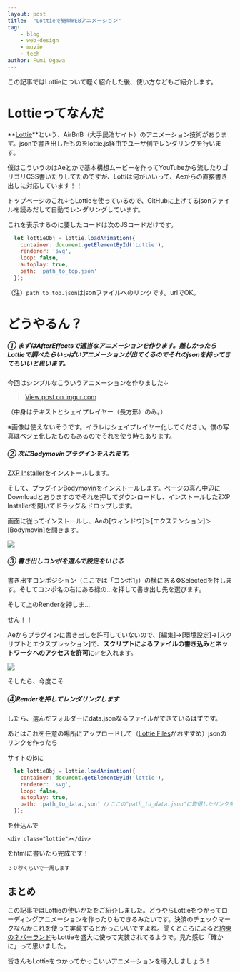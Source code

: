 ```yaml
---
layout: post
title:  "Lottieで簡単WEBアニメーション"
tag:
    - blog
    - web-design
    - movie
    - tech
author: Fumi Ogawa
---
```


この記事ではLottieについて軽く紹介した後、使い方などもご紹介します。

# Lottieってなんだ

**[Lottie]('https://airbnb.design/lottie/')**という、AirBnB（大手民泊サイト）のアニメーション技術があります。jsonで書き出したものをlottie.js経由でユーザ側でレンダリングを行います。

僕はこういうのはAeとかで基本構想ムービーを作ってYouTubeから流したりゴリゴリCSS書いたりしてたのですが、Lottiは何がいいって、Aeからの直接書き出しに対応しています！！

トップページのこれ↓もLottieを使っているので、GitHubに上げてるjsonファイルを読みだして自動でレンダリングしています。
<div id="Lottie"></div>

これを表示するのに要したコードは次のJSコードだけです。

```js
  let lottieObj = lottie.loadAnimation({
    container: document.getElementById('Lottie'), 
    renderer: 'svg',
    loop: false,
    autoplay: true,
    path: 'path_to_top.json'
  });
```
（注）```path_to_top.json```はjsonファイルへのリンクです。urlでOK。

# どうやるん？
##### ① まずはAfterEffectsで適当なアニメーションを作ります。難しかったらLottieで調べたらいっぱいアニメーションが出てくるのでそれのjsonを持ってきてもいいと思います。

今回はシンプルなこういうアニメーションを作りました↓
<blockquote class="imgur-embed-pub" lang="en" data-id="BWpaND2"><a href="https://imgur.com/BWpaND2">View post on imgur.com</a></blockquote><script async src="//s.imgur.com/min/embed.js" charset="utf-8"></script>
（中身はテキストとシェイプレイヤー（長方形）のみ。）

※画像は使えないそうです。イラレはシェイプレイヤー化してください。僕の写真はベジェ化したものもあるのでそれを使う時もあります。

##### ② 次にBodymovinプラグインを入れます。

[ZXP Installer](https://aescripts.com/learn/zxp-installer/)をインストールします。

そして、プラグイン[Bodymovin](https://github.com/airbnb/lottie-web/blob/master/build/extension/bodymovin.zxp)をインストールします。ページの真ん中辺にDownloadとありますのでそれを押してダウンロードし、インストールしたZXP Installerを開いてドラッグ＆ドロップします。

画面に従ってインストールし、Aeの[ウィンドウ]＞[エクステンション]＞[Bodymovin]を開きます。

<img src="{{ '/assets/img/blog/lottie1/lottie1.png' | relative_url }}">

##### ③ 書き出しコンポを選んで設定をいじる

書き出すコンポジション（ここでは「コンポ1」）の横にある⚙Selectedを押します。そしてコンポ名の右にある緑の...を押して書き出し先を選びます。

そして上のRenderを押しま...

<p class="h1 serif">せん！！</p>

<div class="space"></div>

Aeからプラグインに書き出しを許可していないので、[編集]→[環境設定]→[スクリプトとエクスプレッション]で、**スクリプトによるファイルの書き込みとネットワークへのアクセスを許可**に✅を入れます。

<img src="{{ '/assets/img/blog/lottie1/lottie2.png' | relative_url }}">

そしたら、今度こそ

##### ④Renderを押してレンダリングします

したら、選んだフォルダーにdata.jsonなるファイルができているはずです。

あとはこれを任意の場所にアップロードして（[Lottie Files](https://lottiefiles.com/preview)がおすすめ）jsonのリンクを作ったら

サイトのjsに
```js
  let lottieObj = lottie.loadAnimation({
    container: document.getElementById('lottie'), 
    renderer: 'svg',
    loop: false,
    autoplay: true,
    path: 'path_to_data.json' //ここの"path_to_data.json"に取得したリンクを張る
  });
```
を仕込んで

```
<div class="lottie"></div>
```
をhtmlに書いたら完成です！

<div id="welcome" class="lottie-inpage"></div>
<small>３０秒くらいで一周します</small>

## まとめ
この記事ではLottieの使いかたをご紹介しました。どうやらLottieをつかってローディングアニメーションを作ったりもできるみたいです。決済のチェックマークなんかこれを使って実装するとかっこいいですよね。聞くところによると[約束のネバーランド](http://sp.shonenjump.com/j/sp_neverland/#/)もLottieを盛大に使って実装されてるようで。見た感じ「確かに」って思いました。

皆さんもLottieをつかってかっこいいアニメーションを導入しましょう！
